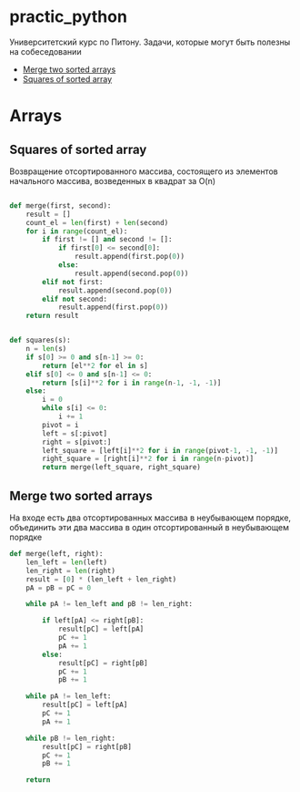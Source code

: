 # practic_python

Университетский курс по Питону. Задачи, которые могут быть полезны на собеседовании


+ [Merge two sorted arrays](#merge-two-sorted-arrays)
+ [Squares of sorted array](#squares-of-sorted-array)

# Arrays

## Squares of sorted array

Возвращение отсортированного массива, состоящего из элементов начального массива, возведенных в квадрат за O(n)

```python

def merge(first, second):
    result = []
    count_el = len(first) + len(second)
    for i in range(count_el):
        if first != [] and second != []:
            if first[0] <= second[0]:
                result.append(first.pop(0))
            else:
                result.append(second.pop(0))
        elif not first:
            result.append(second.pop(0))
        elif not second:
            result.append(first.pop(0))
    return result


def squares(s):
    n = len(s)
    if s[0] >= 0 and s[n-1] >= 0:
        return [el**2 for el in s]
    elif s[0] <= 0 and s[n-1] <= 0:
        return [s[i]**2 for i in range(n-1, -1, -1)]
    else:
        i = 0
        while s[i] <= 0:
            i += 1
        pivot = i
        left = s[:pivot]
        right = s[pivot:]
        left_square = [left[i]**2 for i in range(pivot-1, -1, -1)]
        right_square = [right[i]**2 for i in range(n-pivot)]
        return merge(left_square, right_square)

```

## Merge two sorted arrays

На входе есть два отсортированных массива в неубывающем порядке, объединить эти два массива в один отсортированный в неубывающем порядке

```python 
def merge(left, right):
    len_left = len(left)
    len_right = len(right)
    result = [0] * (len_left + len_right)
    pA = pB = pC = 0

    while pA != len_left and pB != len_right:

        if left[pA] <= right[pB]:
            result[pC] = left[pA]
            pC += 1
            pA += 1
        else:
            result[pC] = right[pB]
            pC += 1
            pB += 1

    while pA != len_left:
        result[pC] = left[pA]
        pC += 1
        pA += 1

    while pB != len_right:
        result[pC] = right[pB]
        pC += 1
        pB += 1

    return 
```

